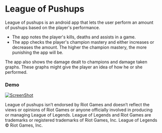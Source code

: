 # League of Pushups

League of pushups is an android app that lets the user perform an amount of pushups based on the player's performance. 

  - The app notes the player's kills, deaths and assists in a game.
  - The app checks the player's champion mastery and either increases or decreases the amount. The higher the champion mastery, the more punishing the app will be.
 
The app also shows the damage dealt to champions and damage taken graphs. These graphs might give the player an idea of how he or she performed. 


### Demo
[![ScreenShot](http://img.youtube.com/vi/lohiz8WybmE/0.jpg)](https://youtu.be/lohiz8WybmE)

League of pushups isn’t endorsed by Riot Games and doesn’t reflect the views or opinions of Riot Games or anyone officially involved in producing or managing League of Legends. League of Legends and Riot Games are trademarks or registered trademarks of Riot Games, Inc. League of Legends © Riot Games, Inc.